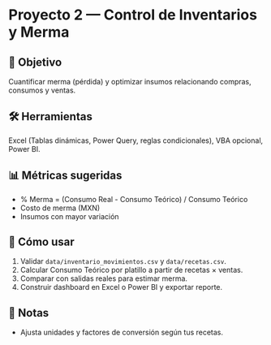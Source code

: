 # Proyecto 2 — Control de Inventarios y Merma

## 🎯 Objetivo
Cuantificar merma (pérdida) y optimizar insumos relacionando compras, consumos y ventas.

## 🛠 Herramientas
Excel (Tablas dinámicas, Power Query, reglas condicionales), VBA opcional, Power BI.

## 📊 Métricas sugeridas
- % Merma = (Consumo Real - Consumo Teórico) / Consumo Teórico
- Costo de merma (MXN)
- Insumos con mayor variación

## 🚀 Cómo usar
1. Validar `data/inventario_movimientos.csv` y `data/recetas.csv`.
2. Calcular Consumo Teórico por platillo a partir de recetas × ventas.
3. Comparar con salidas reales para estimar merma.
4. Construir dashboard en Excel o Power BI y exportar reporte.

## 📝 Notas
- Ajusta unidades y factores de conversión según tus recetas.
